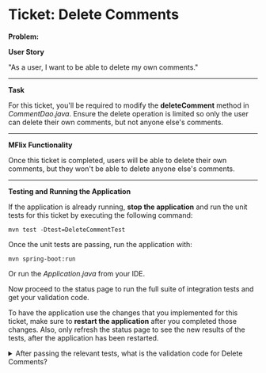 Ticket: Delete Comments
=======================

**Problem:**

**User Story**

"As a user, I want to be able to delete my own comments."

---

**Task**

For this ticket, you'll be required to modify the **deleteComment** method in _CommentDao.java_. Ensure the delete operation is limited so only the user can delete their own comments, but not anyone else's comments.

---

**MFlix Functionality**

Once this ticket is completed, users will be able to delete their own comments, but they won't be able to delete anyone else's comments.

---

**Testing and Running the Application**

If the application is already running, **stop the application** and run the unit tests for this ticket by executing the following command:

```
mvn test -Dtest=DeleteCommentTest
```

Once the unit tests are passing, run the application with:

```
mvn spring-boot:run
```

Or run the _Application.java_ from your IDE.

Now proceed to the status page to run the full suite of integration tests and get your validation code.

To have the application use the changes that you implemented for this ticket, make sure to **restart the application** after you completed those changes. Also, only refresh the status page to see the new results of the tests, after the application has been restarted.

<details> 
  <summary>After passing the relevant tests, what is the validation code for Delete Comments?</summary>
   Answer: 5ac25c280a80ed6e67e1cecb
</details>
